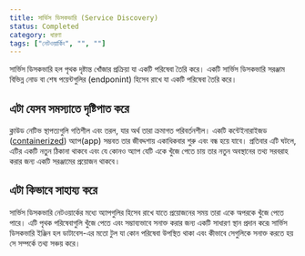 ```yaml
---
title: সার্ভিস ডিসকভারি (Service Discovery)
status: Completed
category: ধারণা
tags: ["নেটওয়ার্কিং", "", ""]
---
```


সার্ভিস ডিসকভারি হল পৃথক দৃষ্টান্ত খোঁজার প্রক্রিয়া যা একটি পরিষেবা তৈরি করে। 
একটি সার্ভিস ডিসকভারি সরঞ্জাম বিভিন্ন নোড বা শেষ পয়েন্টগুলির (endponint) হিসেব রাখে যা একটি পরিষেবা তৈরি করে।

## এটা যেসব সমস্যাতে দৃষ্টিপাত করে 

ক্লাউড নেটিভ স্থাপত্যগুলি গতিশীল এবং তরল, যার অর্থ তারা ক্রমাগত পরিবর্তনশীল।
একটি কন্টেইনারাইজড ([containerized](/bn/containerization/)) অ্যাপ(app) সম্ভবত তার জীবদ্দশায় একাধিকবার শুরু এবং বন্ধ হয়ে যাবে।
প্রতিবার এটি ঘটলে, এটির একটি নতুন ঠিকানা থাকবে এবং যে কোনও অ্যাপ যেটি একে খুঁজে পেতে চায় তার নতুন অবস্থানের তথ্য সরবরাহ করার জন্য একটি সরঞ্জামের প্রয়োজন থাকবে ৷

## এটা কিভাবে সাহায্য করে

সার্ভিস ডিসকভারি নেটওয়ার্কের মধ্যে অ্যাপগুলির হিসেব রাখে যাতে প্রয়োজনের সময় তারা একে অপরকে খুঁজে পেতে পারে। 
এটি পৃথক পরিষেবাগুলি খুঁজে পেতে এবং সম্ভাব্যভাবে সনাক্ত করার জন্য একটি সাধারণ স্থান প্রদান করে৷ সার্ভিস ডিসকভারি ইঞ্জিন হল ডাটাবেস-এর মতো টুল যা কোন পরিষেবা উপস্থিত থাকা এবং কীভাবে সেগুলিকে সনাক্ত করতে হয় সে সম্পর্কে তথ্য সঞ্চয় করে।

